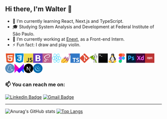  Hi there, I'm Walter 👋
---

- 🌱 I’m currently learning React, Next.js and TypeScript.
- 🎓 Studying System Analysis and Development at Federal Institute of São Paulo.
- 🔭 I’m currently working at <a href="https://enext.com.br/" target="_blank">Enext<a/>, as a Front-end Intern.
- ⚡ Fun fact: I draw and play violin.

<img width="30" src="/assets/html.png"><img width="30" src="/assets/css.png"><img width="30" src="/assets/javascript.png"><img width="30" src="/assets/bootstrap.png"><img width="30" src="/assets/sass.png"><img width="30" src="/assets/react.png"><img width="30" src="/assets/styled-components.png"><img width="30" src="/assets/typescript.png"><img width="30" src="/assets/git.png"><img width="30" src="/assets/GSAP.png"><img width="30" src="/assets/terminal.png"><img width="30" src="/assets/linux.png"><img width="30" src="/assets/figma.png"><img width="30" src="/assets/photoshop.png"><img width="30" src="/assets/adobexd.png"><img width="30" src="/assets/npm.png"><img width="30" src="/assets/yarn.png"><img width="30" src="/assets/framer.png"><img width="30" src="/assets/next.png"><img width="30" src="/assets/jquery.png">

### 📫 You can reach me on:

[![Linkedin Badge](https://img.shields.io/badge/-Walter_Alcantara-blue?style=flat-square&logo=Linkedin&logoColor=white&link=https://www.linkedin.com/in/walteralcantara//)](https://www.linkedin.com/in/walteralcantara/) 
[![Gmail Badge](https://img.shields.io/badge/-waltermalcantara@gmail.com-c14438?style=flat-square&logo=Gmail&logoColor=white&link=mailto:waltermalcantara@gmail.com)](mailto:waltermalcantara@gmail.com)


---

![Anurag's GitHub stats](https://github-readme-stats.vercel.app/api?username=wmalcantara&theme=tokyonight&show_icons=true)
[![Top Langs](https://github-readme-stats.vercel.app/api/top-langs/?username=wmalcantara&langs_count=6&exclude_repo=caravan&layout=compact&theme=tokyonight)](https://github.com/anuraghazra/github-readme-stats)


<!--
**wmalcantara/wmalcantara** is a ✨ _special_ ✨ repository because its `README.md` (this file) appears on your GitHub profile.

Here are some ideas to get you started:

- 🔭 I’m currently working on ...
- 🌱 I’m currently learning ...
- 👯 I’m looking to collaborate on ...
- 🤔 I’m looking for help with ...
- 💬 Ask me about ...
- 📫 How to reach me: ...
- 😄 Pronouns: ...
- ⚡ Fun fact: ...
- -
- -
- -
-->
